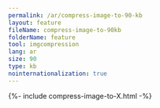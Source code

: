 ```yaml
---
permalink: /ar/compress-image-to-90-kb
layout: feature
fileName: compress-image-to-90kb
folderName: feature
tool: imgcompression
lang: ar
size: 90
type: kb
nointernationalization: true
---
```

{%- include compress-image-to-X.html -%}       
